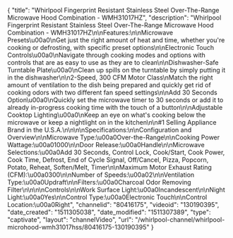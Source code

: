 {
    "title": "Whirlpool Fingerprint Resistant Stainless Steel Over-The-Range Microwave Hood Combination - WMH31017HZ",
    "description": "Whirlpool Fingerprint Resistant Stainless Steel Over-The-Range Microwave Hood Combination - WMH31017HZ\n\nFeatures:\n\nMicrowave Presets\u00a0\nGet just the right amount of heat and time, whether you're cooking or defrosting, with specific preset options\n\nElectronic Touch Controls\u00a0\nNavigate through cooking modes and options with controls that are as easy to use as they are to clean\n\nDishwasher-Safe Turntable Plate\u00a0\nClean up spills on the turntable by simply putting it in the dishwasher\n\n2-Speed, 300 CFM Motor Class\nMatch the right amount of ventilation to the dish being prepared and quickly get rid of cooking odors with two different fan speed settings\n\nAdd 30 Seconds Option\u00a0\nQuickly set the microwave timer to 30 seconds or add it to already in-progress cooking time with the touch of a button\n\nAdjustable Cooktop Lighting\u00a0\nKeep an eye on what's cooking below the microwave or keep a nightlight on in the kitchen\n\n#1 Selling Appliance Brand in the U.S.A.\n\n\n\nSpecifications:\n\nConfiguration and Overview\n\nMicrowave Type:\u00a0Over-the-Range\n\nCooking Power Wattage:\u00a01000\n\nDoor Release:\u00a0Handle\n\nMicrowave Selections:\u00a0Add 30 Seconds, Control Lock, Cook\/Start, Cook Power, Cook Time, Defrost, End of Cycle Signal, Off\/Cancel, Pizza, Popcorn, Potato, Reheat, Soften\/Melt, Timer\n\nMaximum Motor Exhaust Rating (CFM):\u00a0300\n\nNumber of Speeds:\u00a02\n\nVentilation Type:\u00a0Updraft\n\nFilters:\u00a0Charcoal Odor Removing Filter\n\n\n\nControls\n\nWork Surface Light:\u00a0Incandescent\n\nNight Light:\u00a0Yes\n\nControl Type:\u00a0Electronic Touch\n\nControl Location:\u00a0Right",
    "channelid": "80416175",
    "videoid": "130190395",
    "date_created": "1511305038",
    "date_modified": "1511307389",
    "type": "captivate",
    "layout": "channelVideo",
    "url": "\/whirlpool-channel\/whirlpool-microhood-wmh31017hss\/80416175-130190395"
}